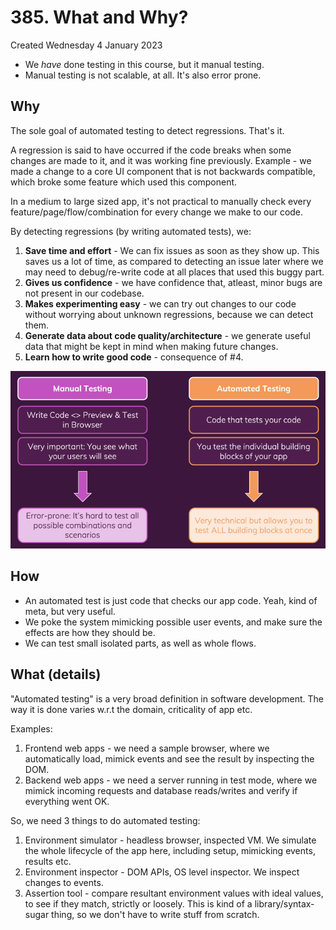 # 385. What and Why?
Created Wednesday 4 January 2023

- We *have* done testing in this course, but it manual testing.
- Manual testing is not scalable, at all. It's also error prone.

## Why
The sole goal of automated testing to detect regressions. That's it.

A regression is said to have occurred if the code breaks when some changes are made to it, and it was working fine previously. Example - we made a change to a core UI component that is not backwards compatible, which broke some feature which used this component.

In a medium to large sized app, it's not practical to manually check every feature/page/flow/combination for every change we make to our code.

By detecting regressions (by writing automated tests), we:
1. **Save time and effort** - We can fix issues as soon as they show up. This saves us a lot of time, as compared to detecting an issue later where we may need to debug/re-write code at all places that used this buggy part.
2. **Gives us confidence** - we have confidence that, atleast, minor bugs are not present in our codebase.
3. **Makes experimenting easy** - we can try out changes to our code without worrying about unknown regressions, because we can detect them.
4. **Generate data about code quality/architecture** - we generate useful data that might be kept in mind when making future changes.
5. **Learn how to write good code** - consequence of \#4.
   
![](../../../../assets/Pasted%20image%2020230104193538.png)


## How
- An automated test is just code that checks our app code. Yeah, kind of meta, but very useful.
- We poke the system mimicking possible user events, and make sure the effects are how they should be.
- We can test small isolated parts, as well as whole flows.


## What (details)
"Automated testing" is a very broad definition in software development. The way it is done varies w.r.t the domain, criticality of app etc.

Examples:
1. Frontend web apps - we need a sample browser, where we automatically load, mimick events and see the result by inspecting the DOM.
2. Backend web apps - we need a server running in test mode, where we mimick incoming requests and database reads/writes and verify if everything went OK.
   
So, we need 3 things to do automated testing:
1. Environment simulator - headless browser, inspected VM. We simulate the whole lifecycle of the app here, including setup, mimicking events, results etc.
2. Environment inspector - DOM APIs, OS level inspector. We inspect changes to events.
3. Assertion tool - compare resultant environment values with ideal values, to see if they match, strictly or loosely. This is kind of a library/syntax-sugar thing, so we don't have to write stuff from scratch.